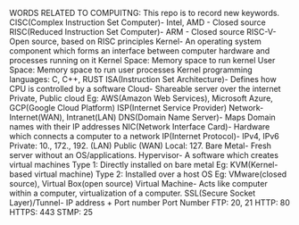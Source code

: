 WORDS  RELATED TO COMPUITNG:
This repo is to record new keywords.
CISC(Complex Instruction Set Computer)- Intel, AMD - Closed source
RISC(Reduced Instruction Set Computer)- ARM - Closed source
RISC-V- Open source, based on RISC principles
Kernel- An operating system component which forms an interface between computer hardware and processes running on it
Kernel Space: Memory space to run kernel
User Space: Memory space to run user processes
Kernel programming languages: C, C++, RUST
ISA(Instruction Set Architecture)- Defines how CPU is controlled by a software
Cloud- Shareable server over the internet
Private, Public cloud
Eg: AWS(Amazon Web Services), Microsoft Azure, GCP(Google Cloud Platform)
ISP(Internet Service Provider)
Network- Internet(WAN), Intranet(LAN)
DNS(Domain Name Server)- Maps Domain names with their IP addresses
NIC(Network Interface Card)- Hardware which connects a computer to a network
IP(Internet Protocol)- IPv4, IPv6
Private: 10., 172., 192. (LAN)
Public (WAN)
Local: 127.
Bare Metal- Fresh server without an OS/applications.
Hypervisor- A software which creates virtual machines
Type 1: Directly installed on bare metal
Eg: KVM(Kernel-based virtual machine)
Type 2: Installed over a host OS
Eg: VMware(closed source), Virtual Box(open source)
Virtual Machine- Acts like computer within a computer, virtualization of a computer.
SSL(Secure Socket Layer)/Tunnel- IP address + Port number
Port Number
FTP: 20, 21
HTTP: 80
HTTPS: 443
STMP: 25
